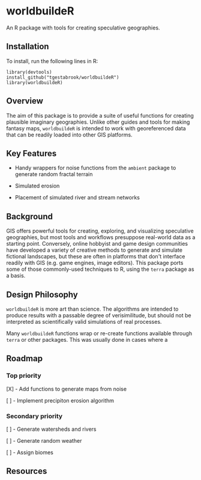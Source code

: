 # worldbuildeR
An R package with tools for creating speculative geographies.

## Installation

To install, run the following lines in R:

```{R}
library(devtools)
install_github("tgestabrook/worldbuildeR")
library(worldbuildeR)
```

## Overview
The aim of this package is to provide a suite of useful functions for creating plausible imaginary geographies. Unlike other guides and tools for making fantasy maps, `worldbuildeR` is intended to work with georeferenced data that can be readily loaded into other GIS platforms. 

## Key Features

- Handy wrappers for noise functions from the `ambient` package to generate random fractal terrain

- Simulated erosion

- Placement of simulated river and stream networks

## Background
GIS offers powerful tools for creating, exploring, and visualizing speculative geographies, but most tools and workflows presuppose real-world data as a starting point. Conversely, online hobbyist and game design communities have developed a variety of creative methods to generate and simulate fictional landscapes, but these are often in platforms that don't interface readily with GIS (e.g. game engines, image editors). This package ports some of those commonly-used techniques to R, using the `terra` package as a basis.

## Design Philosophy
`worldbuildeR` is more art than science. The algorithms are intended to produce results with a passable degree of verisimilitude, but should not be interpreted as scientifically valid simulations of real processes. 

Many `worldbuildeR` functions wrap or re-create functions available through `terra` or other packages. This was usually done in cases where a  

## Roadmap

### Top priority
[X] - Add functions to generate maps from noise

[ ] - Implement precipiton erosion algorithm

### Secondary priority
[ ] - Generate watersheds and rivers

[ ] - Generate random weather

[ ] - Assign biomes

## Resources



